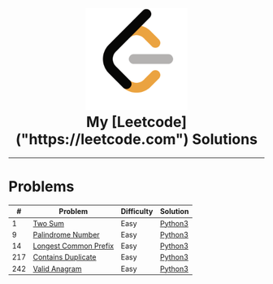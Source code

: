 <h1 align="center">
    <br><a href="https://leetcode.com/dflkjwfklwejiklwe/"><img src="./leetcode.png" width="200"></a>
    <br>My [Leetcode]("https://leetcode.com") Solutions
</h1>

<hr>

# Problems
|  #  | Problem | Difficulty | Solution |
| --- | ----- | ----- | -------- |
|1| [Two Sum](https://leetcode.com/problems/two-sum) | Easy | [Python3](./solutions/python3/easy/1.py)
|9| [Palindrome Number](https://leetcode.com/problems/palindrome-number/) | Easy | [Python3](./solutions/python3/easy/9.py)
|14| [Longest Common Prefix](https://leetcode.com/problems/longest-common-prefix/) | Easy | [Python3](./solutions/python3/easy/14.py)
|217| [Contains Duplicate](https://leetcode.com/problems/contains-duplicate/) | Easy | [Python3](./solutions/python3/easy/217.py)
|242| [Valid Anagram](https://leetcode.com/problems/valid-anagram/) | Easy | [Python3](./solutions/python3/easy/242.py)